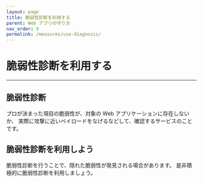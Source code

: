 ```yaml
---
layout: page
title: 脆弱性診断を利用する
parent: Web アプリの守り方
nav_order: 9
permalink: /measures/use-diagnosis/
---
```


# 脆弱性診断を利用する

---

## 脆弱性診断

プロが決まった項目の脆弱性が、対象の Web アプリケーションに存在しないか、
実際に攻撃に近いペイロードをなげるなどして、確認するサービスのことです。

## 脆弱性診断を利用しよう

脆弱性診断を行うことで、隠れた脆弱性が発見される場合があります。
是非積極的に脆弱性診断を利用しましょう。
